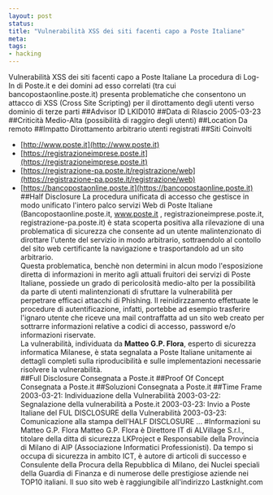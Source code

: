 ```yaml
--- 
layout: post
status: 
title: "Vulnerabilità XSS dei siti facenti capo a Poste Italiane"
meta: 
tags:
- hacking
---
```

Vulnerabilità XSS dei siti facenti capo a Poste Italiane
La procedura di Log-In di Poste.it e dei domini ad esso correlati (tra cui bancopostaonline.poste.it) presenta problematiche che consentono un attacco di XSS (Cross Site Scripting) per il dirottamento degli utenti verso dominio di terze parti
##Advisor ID
LKID010
##Data di Rilascio
2005-03-23
##Criticità
Medio-Alta (possibilità di raggiro degli utenti)
##Location
Da remoto
##Impatto
Dirottamento arbitrario utenti registrati
##Siti Coinvolti
*  [http://www.poste.it](http://www.poste.it)
*  [https://registrazioneimprese.poste.it](https://registrazioneimprese.poste.it)
*  [https://registrazione-pa.poste.it/registrazione/web](https://registrazione-pa.poste.it/registrazione/web)
*  [https://bancopostaonline.poste.it](https://bancopostaonline.poste.it)
##Half Disclosure
La procedura unificata di accesso che gestisce in modo unificato l'intero palco servizi Web di Poste Italiane (Bancopostaonline.poste.it, www.poste.it , registrazioneimprese.poste.it, registrazione-pa.poste.it) è stata scoperta positiva alla rilevazione di una problematica di sicurezza che consente ad un utente malintenzionato di dirottare l'utente del servizio in modo arbitrario, sottraendolo al contollo del sito web certificante la navigazione e trasportandolo ad un sito arbitrario.  
Questa problematica, benchè non determini in alcun modo l'esposizione diretta di informazioni in merito agli attuali fruitori dei servizi di Poste Italiane, possiede un grado di pericolosità medio-alto per la possibilità da parte di utenti malintenzionati di sfruttare la vulnerabilità per perpetrare efficaci attacchi di Phishing. Il reinidirzzamento effettuate le procedure di autentificazione, infatti, portebbe ad esempio trasferire l'ignaro utente che riceve una mail contraffatta ad un sito web creato per sottrarre informazioni relative a codici di accesso, password e/o informazioni riservate.  
La vulnerabilità, individuata da **Matteo G.P. Flora**, esperto di sicurezza informatica Milanese, è stata segnalata a Poste Italiane unitamente ai dettagli completi sulla riproducibilità e sulle implementazioni necessarie risolvere la vulnerabilità.  
##Full Disclosure
Consegnata a Poste.it
##Proof Of Concept
Consegnata a Poste.it
##Soluzioni
Consegnata a Poste.it
##Time Frame
2003-03-21: Individuazione della Vulnerabilità
2003-03-22: Segnalazione della vulnerabilità a Poste.it
2003-03-23: Invio a Poste Italiane del FUL DISCLOSURE della Vulnerabilità
2003-03-23: Comunicazione alla stampa dell'HALF DISCLOSURE
...
#Informazioni su Matteo G.P. Flora
Matteo G.P. Flora è Direttore IT di ALVillage S.r.l., titolare della ditta di sicurezza LKProject e Responsabile della Provincia di Milano di AIP (Associazione Informatici Professionisti). Da tempo si occupa di sicurezza in ambito ICT, è autore di articoli di successo e Consulente della Procura della Repubblica di Milano, dei Nuclei speciali della Guardia di Finanza e di numerose delle prestigiose aziende nei TOP10 italiani.
Il suo sito web è raggiungibile all'indirizzo Lastknight.com 
